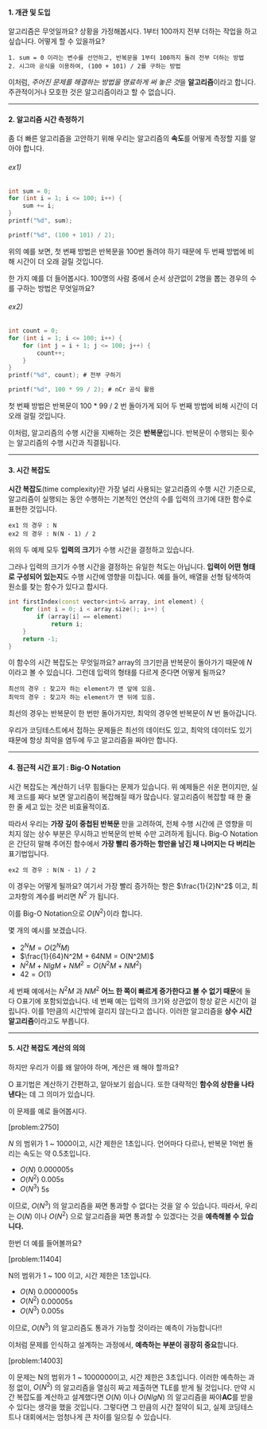 #### 1. 개관 및 도입

알고리즘은 무엇일까요? 상황을 가정해봅시다. 1부터 100까지 전부 더하는 작업을 하고 싶습니다. 어떻게 할 수 있을까요?

    1. sum = 0 이라는 변수를 선언하고, 반복문을 1부터 100까지 돌려 전부 더하는 방법
    2. 시그마 공식을 이용하여, (100 + 101) / 2를 구하는 방법

이처럼, *주어진 문제를 해결하는 방법을 명료하게 써 놓은 것*을 **알고리즘**이라고 합니다. 주관적이거나 모호한 것은 알고리즘이라고 할 수 없습니다.
***

#### 2. 알고리즘 시간 측정하기

좀 더 빠른 알고리즘을 고안하기 위해 우리는 알고리즘의 **속도**를 어떻게 측정할 지를 알아야 합니다.
###### ex1)
```c
int sum = 0;
for (int i = 1; i <= 100; i++) {
    sum += i;
}
printf("%d", sum);
```
```c
printf("%d", (100 + 101) / 2);
```
위의 예를 보면, 첫 번째 방법은 반복문을 100번 돌려야 하기 때문에 두 번째 방법에 비해 시간이 더 오래 걸릴 것입니다.


한 가지 예를 더 들어봅시다. 100명의 사람 중에서 순서 상관없이 2명을 뽑는 경우의 수를 구하는 방법은 무엇일까요?
###### ex2)
```c
int count = 0;
for (int i = 1; i <= 100; i++) {
    for (int j = i + 1; j <= 100; j++) {
        count++;
    }
}
printf("%d", count); # 전부 구하기
```
```c
printf("%d", 100 * 99 / 2); # nCr 공식 활용
```
첫 번째 방법은 반복문이 100 * 99 / 2 번 돌아가게 되어 두 번째 방법에 비해 시간이 더 오래 걸릴 것입니다.

이처럼, 알고리즘의 수행 시간을 지배하는 것은 **반복문**입니다. 반복문이 수행되는 횟수는 알고리즘의 수행 시간과 직결됩니다.
***

#### 3. 시간 복잡도

**시간 복잡도**(time complexity)란 가장 널리 사용되는 알고리즘의 수행 시간 기준으로, 알고리즘이 실행되는 동안 수행하는 기본적인 연산의 수를 입력의 크기에 대한 함수로 표현한 것입니다.

    ex1 의 경우 : N
    ex2 의 경우 : N(N - 1) / 2
    
위의 두 예제 모두 **입력의 크기**가 수행 시간을 결정하고 있습니다.

그러나 입력의 크기가 수행 시간을 결정하는 유일한 척도는 아닙니다. **입력이 어떤 형태로 구성되어 있는지**도 수행 시간에 영향을 미칩니다.
예를 들어, 배열을 선형 탐색하여 원소를 찾는 함수가 있다고 합시다.
```cpp
int firstIndex(const vector<int>& array, int element) {
    for (int i = 0; i < array.size(); i++) {
        if (array[i] == element)
            return i;
    }
    return -1;
}
```
이 함수의 시간 복잡도는 무엇일까요? array의 크기만큼 반복문이 돌아가기 때문에 $N$ 이라고 볼 수 있습니다.
그런데 입력의 형태를 다르게 준다면 어떻게 될까요?

    최선의 경우 : 찾고자 하는 element가 맨 앞에 있음.
    최악의 경우 : 찾고자 하는 element가 맨 뒤에 있음.
    
최선의 경우는 반복문이 한 번만 돌아가지만, 최악의 경우엔 반복문이 $N$ 번 돌아갑니다.

우리가 코딩테스트에서 접하는 문제들은 최선의 데이터도 있고, 최악의 데이터도 있기 때문에 항상 최악을 염두에 두고 알고리즘을 짜야만 합니다.
***

#### 4. 점근적 시간 표기 : Big-O Notation

시간 복잡도는 계산하기 너무 힘들다는 문제가 있습니다. 위 예제들은 쉬운 편이지만, 실제 코드를 짜다 보면 알고리즘이 복잡해질 때가 많습니다. 알고리즘이 복잡할 때 한 줄 한 줄 세고 있는 것은 비효율적이죠.

따라서 우리는 **가장 깊이 중첩된 반복문** 만을 고려하여, 전체 수행 시간에 큰 영향을 미치지 않는 상수 부분은 무시하고 반복문의 반복 수만 고려하게 됩니다.
Big-O Notation은 간단히 말해 주어진 함수에서 **가장 빨리 증가하는 항만을 남긴 채 나머지는 다 버리는** 표기법입니다.

    ex2 의 경우 : N(N - 1) / 2

이 경우는 어떻게 될까요?
여기서 가장 빨리 증가하는 항은 $\frac{1}{2}N^2$ 이고, 최고차항의 계수를 버리면 $N^2$ 가 됩니다.

이를 Big-O Notation으로 $O(N^2)$ 이라 합니다.

몇 개의 예시를 보겠습니다.
* $2^NM = O(2^NM)$ 
* $\frac{1}{64}N^2M + 64NM = O(N^2M)$ 
* $N^2M + NlgM + NM^2 = O(N^2M + NM^2)$ 
* $42 = O(1)$ 

세 번째 예에서는 $N^2M$ 과 $NM^2$ **어느 한 쪽이 빠르게 증가한다고 볼 수 없기 때문**에 둘 다 O표기에 포함되었습니다.
네 번째 예는 입력의 크기와 상관없이 항상 같은 시간이 걸립니다. 이를 1만큼의 시간밖에 걸리지 않는다고 씁니다. 이러한 알고리즘을 **상수 시간 알고리즘**이라고도 부릅니다.

***
#### 5. 시간 복잡도 계산의 의의

하지만 우리가 이를 왜 알아야 하며, 계산은 왜 해야 할까요?

O 표기법은 계산하기 간편하고, 알아보기 쉽습니다. 또한 대략적인 **함수의 상한을 나타낸다**는 데 그 의미가 있습니다. 

이 문제를 예로 들어봅시다.

[problem:2750]

$N$ 의 범위가 1 ~ 1000이고, 시간 제한은 1초입니다.
언어마다 다르나, 반복문 1억번 돌리는 속도는 약 0.5초입니다.

* $O(N)$ 0.000005s
* $O(N^2)$ 0.005s
* $O(N^3)$ 5s
    
이므로, $O(N^3)$ 의 알고리즘을 짜면 통과할 수 없다는 것을 알 수 있습니다.
따라서, 우리는 $O(N)$ 이나 $O(N^2)$ 으로 알고리즘을 짜면 통과할 수 있겠다는 것을 **예측해볼 수 있습니다.**

한번 더 예를 들어볼까요?

[problem:11404]

N의 범위가 1 ~ 100 이고, 시간 제한은 1초입니다.

* $O(N)$ 0.0000005s
* $O(N^2)$ 0.00005s
* $O(N^3)$ 0.005s

이므로, $O(N^3)$ 의 알고리즘도 통과가 가능할 것이라는 예측이 가능합니다!!

이처럼 문제를 인식하고 설계하는 과정에서, **예측하는 부분이 굉장히 중요**합니다.

[problem:14003]

이 문제는 N의 범위가 1 ~ 1000000이고, 시간 제한은 3초입니다.
이러한 예측하는 과정 없이, $O(N^2)$ 의 알고리즘을 열심히 짜고 제출하면 TLE를 받게 될 것입니다.
만약 시간 복잡도를 계산하고 설계했다면 $O(N)$ 이나 $O(NlgN)$ 의 알고리즘을 짜야**AC**를 받을 수 있다는 생각을 했을 것입니다.
그렇다면 그 만큼의 시간 절약이 되고, 실제 코딩테스트나 대회에서는 엄청나게 큰 차이를 일으킬 수 있습니다.
